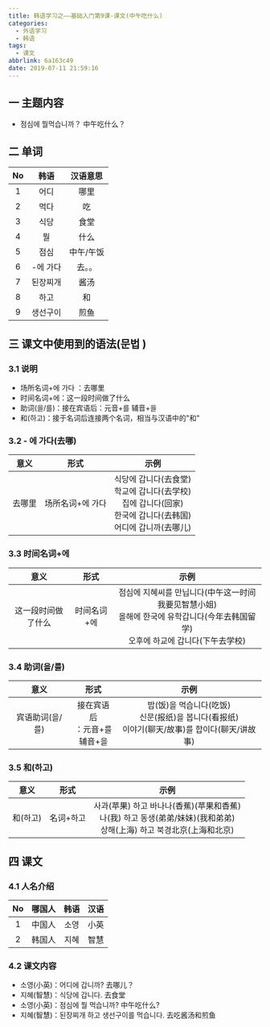 ```yaml
---
title: 韩语学习之——基础入门第9课-课文(中午吃什么)
categories:
  - 外语学习
  - 韩语
tags:
  - 课文
abbrlink: 6a163c49
date: 2019-07-11 21:59:16
---
```


##   一 主题内容

* 점심에 뭘먹습니까？ 中午吃什么？

<!--more-->

## 二 单词

|  No  |   韩语   | 汉语意思  |
| :--: | :------: | :-------: |
|  1   |   어디   |   哪里    |
|  2   |   먹다   |    吃     |
|  3   |   식당   |   食堂    |
|  4   |    뭘    |   什么    |
|  5   |   점심   | 中午/午饭 |
|  6   | -에 가다 |  去。。   |
|  7   | 된장찌개 |   酱汤    |
|  8   |   하고   |    和     |
|  9   | 생선구이 |   煎鱼    |

##  三 课文中使用到的语法(문법 )

### 3.1 说明

* 场所名词+에 가다 ：去哪里
* 时间名词+에：这一段时间做了什么
* 助词(을/를)：接在宾语后：元音+를  辅音+을
* 和(하고)：接于名词后连接两个名词，相当与汉语中的"和"

### 3.2 - 에 가다(去哪)

|  意义  |       形式       |                             示例                             |
| :----: | :--------------: | :----------------------------------------------------------: |
| 去哪里 | 场所名词+에 가다 | 식당에  갑니다(去食堂)<br/>학교에  갑니다(去学校)<br/>집에  갑니다(回家)<br/>한국에  갑니다(去韩国)<br/>어디에 갑니까(去哪儿)<br/> |

### 3.3 时间名词+에

|        意义        |    形式     |                             示例                             |
| :----------------: | :---------: | :----------------------------------------------------------: |
| 这一段时间做了什么 | 时间名词+에 | 점심에 지혜씨를 만닙니다(中午这一时间我要见智慧小姐)<br/>올해에 한국에 유학갑니다(今年去韩国留学)<br/>오후에 하교에 갑니다(下午去学校)<br/> |

### 3.4 助词(을/를)

|      意义       |                    形式                     |                             示例                             |
| :-------------: | :-----------------------------------------: | :----------------------------------------------------------: |
| 宾语助词(을/를) | 接在宾语后<br/>：元音+를<br/>  辅音+을<br/> | 밥(饭)을 먹습니다(吃饭)<br/>신문(报纸)을 봅니다(看报纸)<br/>이야기(聊天/故事)를 합이다(聊天/讲故事)<br/> |

### 3.5  和(하고)

|   意义   |      形式      |                             示例                             |
| :------: | :------------: | :----------------------------------------------------------: |
| 和(하고) | 名词+하고<br/> | 사과(苹果) 하고 바나나(香蕉)(苹果和香蕉)<br/>나(我)  하고 동생(弟弟/妹妹)(我和弟弟)<br/>상해(上海) 하고 북경北京(上海和北京)<br/> |

## 四 课文

### 4.1 人名介绍

|  No  | 哪国人 | 韩语 | 汉语 |
| :--: | :----: | :--: | :--: |
|  1   | 中国人 | 소영 | 小英 |
|  2   | 韩国人 | 지혜 | 智慧 |

### 4.2 课文内容

* 소영(小英)：어디에 갑니까? 去哪儿？
* 지혜(智慧)：식당에 갑니다. 去食堂
* 소영(小英)：점심에 뭘 먹습니까? 中午吃什么?
* 지혜(智慧)：된장찌개 하고 생선구이를 먹습니다. 去吃酱汤和煎鱼

